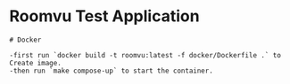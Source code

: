 # Roomvu Test Application

```
# Docker

-first run `docker build -t roomvu:latest -f docker/Dockerfile .` to Create image.
-then run `make compose-up` to start the container.

```
